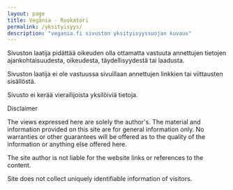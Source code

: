```yaml
---
layout: page
title: Vegånia - Ruokatori
permalink: /yksityisyys/
description: "vegania.fi sivuston yksityisyyssuojan kuvaus"
---
```


Sivuston laatija pidättää oikeuden olla ottamatta vastuuta annettujen tietojen
ajankohtaisuudesta, oikeudesta, täydellisyydestä tai laadusta.

Sivuston laatija ei ole vastuussa sivuillaan annettujen linkkien tai viittausten sisällöstä.

Sivusto ei kerää vierailijoista yksilöiviä tietoja.

Disclaimer

The views expressed here are solely the author's. The material and information provided on this site are for general information only. No warranties or other guarantees will be offered as to the quality of the information or anything else offered here.

The site author is not liable for the website links or references to the content.

Site does not collect uniquely identifiable information of visitors.

